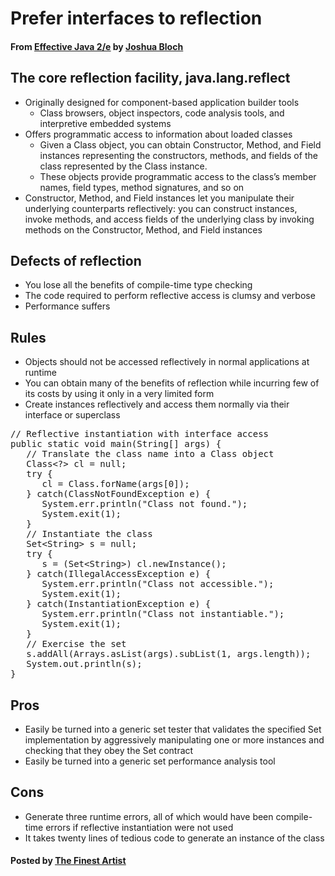 # Prefer interfaces to reflection

#### From <u>[Effective Java 2/e](https://books.google.co.kr/books/about/Effective_Java.html?id=ka2VUBqHiWkC&hl=en)</u> by <u>[Joshua Bloch](https://en.wikipedia.org/wiki/Joshua_Bloch)</u>

## The core reflection facility, java.lang.reflect
* Originally designed for component-based application builder tools
   * Class browsers, object inspectors, code analysis tools, and interpretive embedded systems
* Offers programmatic access to information about loaded classes
   * Given a Class object, you can obtain Constructor, Method, and Field instances representing the constructors, methods, and fields of the class represented by the Class instance.
   * These objects provide programmatic access to the class’s member names, field types, method signatures, and so on
* Constructor, Method, and Field instances let you manipulate their underlying counterparts reflectively: you can construct instances, invoke methods, and access fields of the underlying class by invoking methods on the Constructor, Method, and Field instances

## Defects of reflection
* You lose all the benefits of compile-time type checking
* The code required to perform reflective access is clumsy and verbose
* Performance suffers

## Rules
* Objects should not be accessed reflectively in normal applications at runtime
* You can obtain many of the benefits of reflection while incurring few of its costs by using it only in a very limited form
* Create instances reflectively and access them normally via their interface or superclass


<pre class="prettyprint">
// Reflective instantiation with interface access
public static void main(String[] args) {
   // Translate the class name into a Class object
   Class&lt;?&gt; cl = null;
   try {
      cl = Class.forName(args[0]);
   } catch(ClassNotFoundException e) {
      System.err.println("Class not found.");
      System.exit(1);
   }
   // Instantiate the class
   Set&lt;String&gt; s = null;
   try {
      s = (Set&lt;String&gt;) cl.newInstance();
   } catch(IllegalAccessException e) {
      System.err.println("Class not accessible.");
      System.exit(1);
   } catch(InstantiationException e) {
      System.err.println("Class not instantiable.");
      System.exit(1);
   }
   // Exercise the set
   s.addAll(Arrays.asList(args).subList(1, args.length));
   System.out.println(s);
}
</pre>

## Pros
* Easily be turned into a generic set tester that validates the specified Set implementation by aggressively manipulating one or more instances and checking that they obey the Set contract
* Easily be turned into a generic set performance analysis tool

## Cons
* Generate three runtime errors, all of which would have been compile-time errors if reflective instantiation were not used
* It takes twenty lines of tedious code to generate an instance of the class

#### Posted by <u>[The Finest Artist](http://thefinestartist.com)</u>
